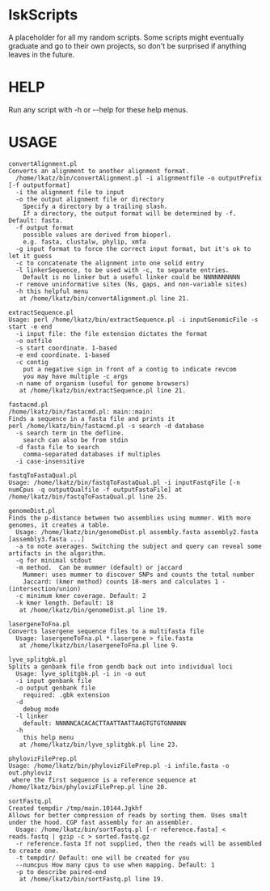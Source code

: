 lskScripts
==========

A placeholder for all my random scripts.  Some scripts might eventually graduate and go to their own projects, so don't be surprised if anything leaves in the future.

HELP
==========
Run any script with -h or --help for these help menus.

USAGE
==========

    convertAlignment.pl
    Converts an alignment to another alignment format.
      /home/lkatz/bin/convertAlignment.pl -i alignmentfile -o outputPrefix [-f outputformat]
      -i the alignment file to input
      -o the output alignment file or directory
        Specify a directory by a trailing slash.
        If a directory, the output format will be determined by -f. Default: fasta.
      -f output format
        possible values are derived from bioperl.
        e.g. fasta, clustalw, phylip, xmfa
      -g input format to force the correct input format, but it's ok to let it guess
      -c to concatenate the alignment into one solid entry
      -l linkerSequence, to be used with -c, to separate entries.
        Default is no linker but a useful linker could be NNNNNNNNNN
      -r remove uninformative sites (Ns, gaps, and non-variable sites)
      -h this helpful menu
       at /home/lkatz/bin/convertAlignment.pl line 21.

    extractSequence.pl
    Usage: perl /home/lkatz/bin/extractSequence.pl -i inputGenomicFile -s start -e end
      -i input file: the file extension dictates the format
      -o outfile
      -s start coordinate. 1-based
      -e end coordinate. 1-based
      -c contig 
        put a negative sign in front of a contig to indicate revcom
        you may have multiple -c args
      -n name of organism (useful for genome browsers)
       at /home/lkatz/bin/extractSequence.pl line 21.

    fastacmd.pl
    /home/lkatz/bin/fastacmd.pl: main::main: 
    Finds a sequence in a fasta file and prints it  
    perl /home/lkatz/bin/fastacmd.pl -s search -d database
      -s search term in the defline.
        search can also be from stdin
      -d fasta file to search
        comma-separated databases if multiples
      -i case-insensitive

    fastqToFastaQual.pl
    Usage: /home/lkatz/bin/fastqToFastaQual.pl -i inputFastqFile [-n numCpus -q outputQualfile -f outputFastaFile] at /home/lkatz/bin/fastqToFastaQual.pl line 25.

    genomeDist.pl
    Finds the p-distance between two assemblies using mummer. With more genomes, it creates a table.
      Usage: /home/lkatz/bin/genomeDist.pl assembly.fasta assembly2.fasta [assembly3.fasta ...]
      -a to note averages. Switching the subject and query can reveal some artifacts in the algorithm.
      -q for minimal stdout
      -m method.  Can be mummer (default) or jaccard
        Mummer: uses mummer to discover SNPs and counts the total number
        Jaccard: (kmer method) counts 18-mers and calculates 1 - (intersection/union)
      -c minimum kmer coverage. Default: 2
      -k kmer length. Default: 18
       at /home/lkatz/bin/genomeDist.pl line 19.

    lasergeneToFna.pl
    Converts lasergene sequence files to a multifasta file
      Usage: lasergeneToFna.pl *.lasergene > file.fasta
       at /home/lkatz/bin/lasergeneToFna.pl line 9.

    lyve_splitgbk.pl
    Splits a genbank file from gendb back out into individual loci
      Usage: lyve_splitgbk.pl -i in -o out
      -i input genbank file
      -o output genbank file
        required: .gbk extension
      -d
        debug mode
      -l linker
        default: NNNNNCACACACTTAATTAATTAAGTGTGTGNNNNN
      -h
        this help menu
       at /home/lkatz/bin/lyve_splitgbk.pl line 23.

    phylovizFilePrep.pl
    Usage: /home/lkatz/bin/phylovizFilePrep.pl -i infile.fasta -o out.phyloviz
     where the first sequence is a reference sequence at /home/lkatz/bin/phylovizFilePrep.pl line 20.

    sortFastq.pl
    Created tempdir /tmp/main.10144.Jgkhf
    Allows for better compression of reads by sorting them. Uses smalt under the hood. CGP fast assembly for an assembler.
      Usage: /home/lkatz/bin/sortFastq.pl [-r reference.fasta] < reads.fastq | gzip -c > sorted.fastq.gz
      -r reference.fasta If not supplied, then the reads will be assembled to create one.
      -t tempdir/ Default: one will be created for you
      --numcpus How many cpus to use when mapping. Default: 1
      -p to describe paired-end
       at /home/lkatz/bin/sortFastq.pl line 19.
